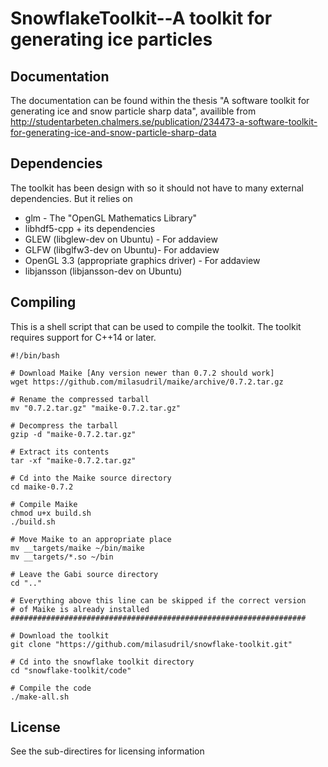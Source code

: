SnowflakeToolkit--A toolkit for generating ice particles
========================================================

Documentation
-------------
The documentation can be found within the thesis "A software toolkit for generating ice and snow particle sharp data", availible from http://studentarbeten.chalmers.se/publication/234473-a-software-toolkit-for-generating-ice-and-snow-particle-sharp-data


Dependencies
------------
The toolkit has been design with so it should not have to many external dependencies. But it relies on

 * glm - The "OpenGL Mathematics Library"
 * libhdf5-cpp + its dependencies
 * GLEW (libglew-dev on Ubuntu) - For addaview
 * GLFW (libglfw3-dev on Ubuntu)- For addaview 
 * OpenGL 3.3 (appropriate graphics driver) - For addaview 
 * libjansson (libjansson-dev on Ubuntu)
 

Compiling
---------
This is a shell script that can be used to compile the toolkit. The toolkit requires support for C++14 or later.	

    #!/bin/bash

    # Download Maike [Any version newer than 0.7.2 should work]
    wget https://github.com/milasudril/maike/archive/0.7.2.tar.gz

    # Rename the compressed tarball
    mv "0.7.2.tar.gz" "maike-0.7.2.tar.gz"

    # Decompress the tarball
    gzip -d "maike-0.7.2.tar.gz"

    # Extract its contents
    tar -xf "maike-0.7.2.tar.gz"

    # Cd into the Maike source directory
    cd maike-0.7.2

    # Compile Maike
    chmod u+x build.sh
    ./build.sh

    # Move Maike to an appropriate place
    mv __targets/maike ~/bin/maike
	mv __targets/*.so ~/bin

    # Leave the Gabi source directory
    cd ".."

    # Everything above this line can be skipped if the correct version
    # of Maike is already installed
    ##################################################################

    # Download the toolkit
    git clone "https://github.com/milasudril/snowflake-toolkit.git"

    # Cd into the snowflake toolkit directory
    cd "snowflake-toolkit/code"

    # Compile the code
    ./make-all.sh


License
-------
See the sub-directires for licensing information
